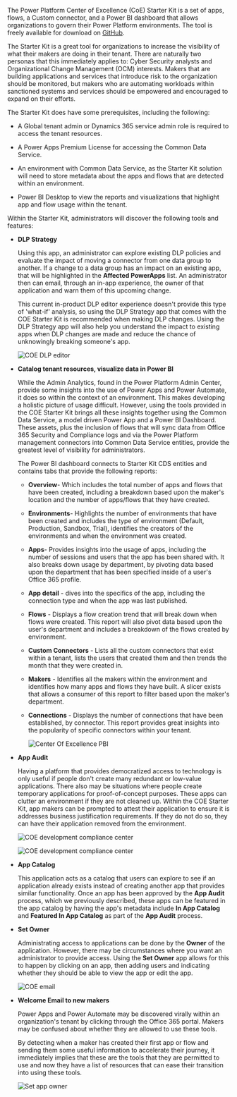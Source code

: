 The Power Platform Center of Excellence (CoE) Starter Kit is a set of
apps, flows, a Custom connector, and a Power BI dashboard that allows
organizations to govern their Power Platform environments. The tool is
freely available for download on
[GitHub](https://github.com/microsoft/powerapps-tools/tree/master/Administration/CoEStarterKit/?azure-portal=true).

The Starter Kit is a great tool for organizations to increase the
visibility of what their makers are doing in their tenant. There
are naturally two personas that this immediately applies to: Cyber
Security analysts and Organizational Change Management (OCM) interests.
Makers that are building applications and services that introduce risk
to the organization should be monitored, but makers who are automating
workloads within sanctioned systems and services should be empowered and
encouraged to expand on their efforts.

The Starter Kit does have some prerequisites, including the following:

-   A Global tenant admin or Dynamics 365 service admin role is required
    to access the tenant resources.

-   A Power Apps Premium License for accessing the Common Data Service.

-   An environment with Common Data Service, as the Starter Kit solution 
    will need to store metadata about the apps and flows that are detected 
    within an environment.

-   Power BI Desktop to view the reports and visualizations that
    highlight app and flow usage within the tenant.

Within the Starter Kit, administrators will discover the following tools
and features:

-   **DLP Strategy**

    Using this app, an administrator can explore existing DLP policies
    and evaluate the impact of moving a connector from one data group to
    another. If a change to a data group has an impact on an existing
    app, that will be highlighted in the **Affected PowerApps** list. An
    administrator then can email, through an in-app experience, the
    owner of that application and warn them of this upcoming change.

    This current in-product DLP editor experience doesn't provide this
    type of 'what-if' analysis, so using the DLP Strategy app that comes
    with the COE Starter Kit is recommended when making DLP changes.
    Using the DLP Strategy app will also help you understand the impact
    to existing apps when DLP changes are made and reduce the chance of
    unknowingly breaking someone's app.

	![COE DLP editor](../media/4-coe-dlp-editor.png)

-   **Catalog tenant resources, visualize data in Power BI**

    While the Admin Analytics, found in the Power Platform Admin Center,
    provide some insights into the use of Power Apps and Power Automate,
    it does so within the context of an environment. This makes
    developing a holistic picture of usage difficult. However,
    using the tools provided in the COE Starter Kit brings all these
    insights together using the Common Data Service, a model
    driven Power App and a Power BI Dashboard. These assets, plus the
    inclusion of flows that will sync data from Office 365 Security and
    Compliance logs and via the Power Platform management connectors
    into Common Data Service entities, provide the greatest level of 
    visibility for administrators.

    The Power BI dashboard connects to Starter Kit CDS entities and
    contains tabs that provide the following reports:

    -   **Overview**- Which includes the total number of apps and
        flows that have been created, including a breakdown based upon
        the maker's location and the number of apps/flows that they have
        created.

    -   **Environments**- Highlights the number of environments that
        have been created and includes the type of environment (Default,
        Production, Sandbox, Trial), identifies the creators of the
        environments and when the environment was created.

    -   **Apps**- Provides insights into the usage of apps, including
        the number of sessions and users that the app has been shared
        with. It also breaks down usage by department, by pivoting data
        based upon the department that has been specified inside of a
        user's Office 365 profile.

    -   **App detail** - dives into the specifics of the app, including
        the connection type and when the app was last published.

    -   **Flows** - Displays a flow creation trend that will break down
        when flows were created. This report will also pivot data based
        upon the user's department and includes a breakdown of the flows
        created by environment.

    -   **Custom Connectors** - Lists all the custom connectors that
        exist within a tenant, lists the users that created them and
        then trends the month that they were created in.

    -   **Makers** - Identifies all the makers within the environment
        and identifies how many apps and flows they have built. A slicer
        exists that allows a consumer of this report to filter based
        upon the maker's department.

    -   **Connections** - Displays the number of connections that have
        been established, by connector. This report provides great
        insights into the popularity of specific connectors within your
        tenant.

        ![Center Of Excellence PBI](../media/5-coe-pbi-1.png)

-   **App Audit**

    Having a platform that provides democratized access to technology is
    only useful if people don't create many redundant or low-value
    applications. There also may be situations where people create
    temporary applications for proof-of-concept purposes. These apps can
    clutter an environment if they are not cleaned up. Within the COE
    Starter Kit, app makers can be prompted to attest their application
    to ensure it is addresses business justification requirements. If
    they do not do so, they can have their application removed from the
    environment.

    ![COE development compliance center](../media/6-coe-dev-compliance-center.png)

    ![COE development compliance center](../media/7-coe-dev-compliance-center2-1.png)

-   **App Catalog**

    This application acts as a catalog that users can explore to see if
    an application already exists instead of creating another app that
    provides similar functionality. Once an app has been approved by the
    **App Audit** process, which we previously described, these apps can
    be featured in the app catalog by having the app's metadata
    include **In App Catalog** and **Featured In App Catalog** as part
    of the **App Audit** process.

-   **Set Owner**

    Administrating access to applications can be done by the **Owner**
    of the application. However, there may be circumstances where you
    want an administrator to provide access. Using the **Set Owner** app
    allows for this to happen by clicking on an app, then adding users
    and indicating whether they should be able to view the app or edit
    the app.

    ![COE email](../media/8-coe-email.png)

-   **Welcome Email to new makers**

    Power Apps and Power Automate may be discovered virally within an
    organization's tenant by clicking through the Office 365 portal.
    Makers may be confused about whether they are allowed to use these
    tools. 
    
    By detecting when a maker has created their first app or flow
    and sending them some useful information to accelerate their
    journey, it immediately implies that these are the tools that they are
    permitted to use and now they have a list of resources that can ease
    their transition into using these tools.

    ![Set app owner](../media/9-set-app-owner.png)